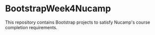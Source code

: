 # BootstrapWeek4Nucamp
This repository contains Bootstrap projects to satisfy Nucamp's course completion requirements.
